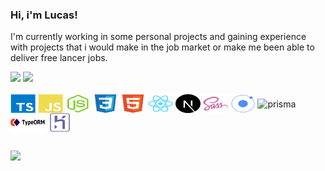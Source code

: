 ### Hi, i'm Lucas!

I'm currently working in some personal projects and gaining experience with projects that i would make in the job market or make me been able to deliver free lancer jobs.

<div>
  <a href='https://github.com/Lucasfield3'></a>
  <img height='180em' src='https://github-readme-stats.vercel.app/api?username=Lucasfield3&show_icons=true&theme=tokyonight&include_all_commits=true&count_private=true' />
  <img height='180em' src='https://github-readme-stats.vercel.app/api/top-langs/?username=Lucasfield3&layout=compact&langs_count=16&theme=tokyonight' />
</div>

<div style='display: inline-block'><br>
  <img align='center' alt='typescript' height='30' width='40' src='https://raw.githubusercontent.com/devicons/devicon/master/icons/typescript/typescript-plain.svg' />
  <img align='center' alt='javascript' height='30' width='40' src='https://raw.githubusercontent.com/devicons/devicon/master/icons/javascript/javascript-plain.svg' />
  <img align='center' alt='nodejs' height='30' width='40' src='https://raw.githubusercontent.com/devicons/devicon/2ae2a900d2f041da66e950e4d48052658d850630/icons/nodejs/nodejs-original.svg' />
  <img align='center' alt='css3' height='30' width='40' src='https://raw.githubusercontent.com/devicons/devicon/master/icons/css3/css3-original.svg' />
  <img align='center' alt='html5' height='30' width='40' src='https://raw.githubusercontent.com/devicons/devicon/master/icons/html5/html5-original.svg' />
  <img align='center' alt='react' height='30' width='40' src='https://raw.githubusercontent.com/devicons/devicon/master/icons/react/react-original.svg' />
  <img align='center' alt='nextjs' height='30' width='40' src='https://raw.githubusercontent.com/devicons/devicon/master/icons/nextjs/nextjs-original.svg' />
  <img align='center' alt='sass' height='30' width='40' src='https://raw.githubusercontent.com/devicons/devicon/master/icons/sass/sass-original.svg' />
  <img align='center' alt='ionic' height='30' width='40' src='https://raw.githubusercontent.com/devicons/devicon/master/icons/ionic/ionic-original.svg' />
  <img align='center' alt='prisma' height='30' width='55' src='https://cdn.worldvectorlogo.com/logos/prisma-2.svg' />
  <img align='center' alt='typeorm' height='30' width='55' src='https://github.com/typeorm/typeorm/raw/master/resources/logo_big.png' />
  <img align='center' alt='heroku' height='30' width='40' src='https://raw.githubusercontent.com/devicons/devicon/2ae2a900d2f041da66e950e4d48052658d850630/icons/heroku/heroku-original.svg' />
</div>

 ##

<div>
  <a href='https://www.linkedin.com/in/lucas-rocha-976b95150/' target='_blank'><img src='https://img.shields.io/badge/LinkedIn-0077B5?style=for-the-badge&logo=linkedin&logoColor=white' target='_blank' /></a>
</div>


